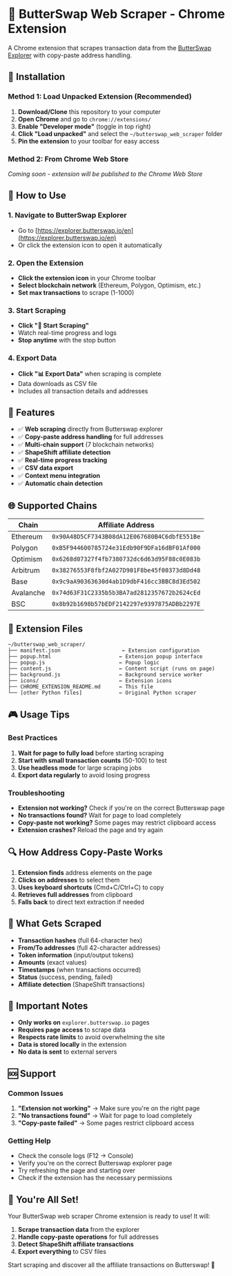 # 🦋 ButterSwap Web Scraper - Chrome Extension

A Chrome extension that scrapes transaction data from the [ButterSwap Explorer](https://explorer.butterswap.io/en) with copy-paste address handling.

## 🚀 **Installation**

### **Method 1: Load Unpacked Extension (Recommended)**

1. **Download/Clone** this repository to your computer
2. **Open Chrome** and go to `chrome://extensions/`
3. **Enable "Developer mode"** (toggle in top right)
4. **Click "Load unpacked"** and select the `~/butterswap_web_scraper` folder
5. **Pin the extension** to your toolbar for easy access

### **Method 2: From Chrome Web Store**
*Coming soon - extension will be published to the Chrome Web Store*

## 🎯 **How to Use**

### **1. Navigate to ButterSwap Explorer**
- Go to [https://explorer.butterswap.io/en](https://explorer.butterswap.io/en)
- Or click the extension icon to open it automatically

### **2. Open the Extension**
- **Click the extension icon** in your Chrome toolbar
- **Select blockchain network** (Ethereum, Polygon, Optimism, etc.)
- **Set max transactions** to scrape (1-1000)

### **3. Start Scraping**
- **Click "🚀 Start Scraping"**
- Watch real-time progress and logs
- **Stop anytime** with the stop button

### **4. Export Data**
- **Click "📊 Export Data"** when scraping is complete
- Data downloads as CSV file
- Includes all transaction details and addresses

## 🔧 **Features**

- ✅ **Web scraping** directly from Butterswap explorer
- ✅ **Copy-paste address handling** for full addresses
- ✅ **Multi-chain support** (7 blockchain networks)
- ✅ **ShapeShift affiliate detection**
- ✅ **Real-time progress tracking**
- ✅ **CSV data export**
- ✅ **Context menu integration**
- ✅ **Automatic chain detection**

## 🌐 **Supported Chains**

| Chain | Affiliate Address |
|-------|-------------------|
| Ethereum | `0x90A48D5CF7343B08dA12E067680B4C6dbfE551Be` |
| Polygon | `0xB5F944600785724e31Edb90F9DFa16dBF01Af000` |
| Optimism | `0x6268d07327f4fb7380732dc6d63d95F88c0E083b` |
| Arbitrum | `0x38276553F8fbf2A027D901F8be45f00373d8Dd48` |
| Base | `0x9c9aA90363630d4ab1D9dbF416cc3BBC8d3Ed502` |
| Avalanche | `0x74d63F31C2335b5b3BA7ad2812357672b2624cEd` |
| BSC | `0x8b92b1698b57bEDF2142297e9397875ADBb2297E` |

## 📁 **Extension Files**

```
~/butterswap_web_scraper/
├── manifest.json                    ← Extension configuration
├── popup.html                      ← Extension popup interface
├── popup.js                        ← Popup logic
├── content.js                      ← Content script (runs on page)
├── background.js                   ← Background service worker
├── icons/                          ← Extension icons
├── CHROME_EXTENSION_README.md      ← This file
└── [other Python files]            ← Original Python scraper
```

## 🎮 **Usage Tips**

### **Best Practices**
1. **Wait for page to fully load** before starting scraping
2. **Start with small transaction counts** (50-100) to test
3. **Use headless mode** for large scraping jobs
4. **Export data regularly** to avoid losing progress

### **Troubleshooting**
- **Extension not working?** Check if you're on the correct Butterswap page
- **No transactions found?** Wait for page to load completely
- **Copy-paste not working?** Some pages may restrict clipboard access
- **Extension crashes?** Reload the page and try again

## 🔍 **How Address Copy-Paste Works**

1. **Extension finds** address elements on the page
2. **Clicks on addresses** to select them
3. **Uses keyboard shortcuts** (Cmd+C/Ctrl+C) to copy
4. **Retrieves full addresses** from clipboard
5. **Falls back** to direct text extraction if needed

## 🎯 **What Gets Scraped**

- **Transaction hashes** (full 64-character hex)
- **From/To addresses** (full 42-character addresses)
- **Token information** (input/output tokens)
- **Amounts** (exact values)
- **Timestamps** (when transactions occurred)
- **Status** (success, pending, failed)
- **Affiliate detection** (ShapeShift transactions)

## 🚨 **Important Notes**

- **Only works on** `explorer.butterswap.io` pages
- **Requires page access** to scrape data
- **Respects rate limits** to avoid overwhelming the site
- **Data is stored locally** in the extension
- **No data is sent** to external servers

## 🆘 **Support**

### **Common Issues**
1. **"Extension not working"** → Make sure you're on the right page
2. **"No transactions found"** → Wait for page to load completely
3. **"Copy-paste failed"** → Some pages restrict clipboard access

### **Getting Help**
- Check the console logs (F12 → Console)
- Verify you're on the correct Butterswap explorer page
- Try refreshing the page and starting over
- Check if the extension has the necessary permissions

## 🎉 **You're All Set!**

Your ButterSwap web scraper Chrome extension is ready to use! It will:
1. **Scrape transaction data** from the explorer
2. **Handle copy-paste operations** for full addresses
3. **Detect ShapeShift affiliate transactions**
4. **Export everything** to CSV files

Start scraping and discover all the affiliate transactions on Butterswap! 🚀

